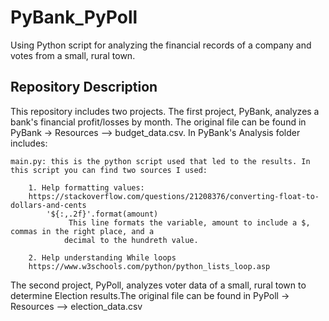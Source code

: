 # PyBank_PyPoll
Using Python script for analyzing the financial records of a company and votes from a small, rural town.

## Repository Description

This repository includes two projects. The first project, PyBank, analyzes a bank's financial profit/losses by month. The original file can be found in PyBank -> Resources --> budget_data.csv. In PyBank's Analysis folder includes:

    main.py: this is the python script used that led to the results. In this script you can find two sources I used:

        1. Help formatting values:
        https://stackoverflow.com/questions/21208376/converting-float-to-dollars-and-cents
            '${:,.2f}'.format(amount)
                 This line formats the variable, amount to include a $, commas in the right place, and a
                decimal to the hundreth value.
                
        2. Help understanding While loops
        https://www.w3schools.com/python/python_lists_loop.asp

The second project, PyPoll, analyzes voter data of a small, rural town to determine Election results.The original file can be found in PyPoll -> Resources --> election_data.csv